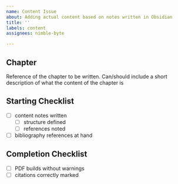```yaml
---
name: Content Issue
about: Adding actual content based on notes written in Obsidian
title: ''
labels: content
assignees: nimble-byte

---
```


## Chapter

Reference of the chapter to be written. Can/should include a short description of what the content of the chapter is

## Starting Checklist

- [ ] content notes written
  - [ ] structure defined
  - [ ] references noted
- [ ] bibliography references at hand

## Completion Checklist

- [ ] PDF builds without warnings
- [ ] citations correctly marked

